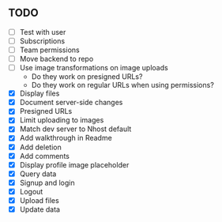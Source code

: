 ## TODO

- [ ] Test with user
- [ ] Subscriptions
- [ ] Team permissions
- [ ] Move backend to repo
- [ ] Use image transformations on image uploads
  - Do they work on presigned URLs?
  - Do they work on regular URLs when using permissions?
- [x] Display files
- [x] Document server-side changes
- [x] Presigned URLs
- [x] Limit uploading to images
- [x] Match dev server to Nhost default
- [x] Add walkthrough in Readme
- [x] Add deletion
- [x] Add comments
- [x] Display profile image placeholder
- [x] Query data
- [x] Signup and login
- [x] Logout
- [x] Upload files
- [x] Update data

